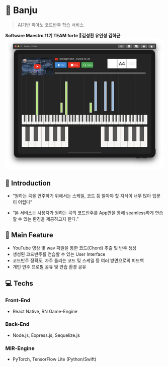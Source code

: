 

# :musical_keyboard: Banju
> AI기반 피아노 코드반주 학습 서비스

**Software Maestro 11기 TEAM forte 🎼김성환 유인성 김하균**
![screenshot](./screenshot.png)

## 👀 Introduction
   - “원하는 곡을 연주하기 위해서는 스케일, 코드 등 알아야 할 지식이 너무 많아 입문이 어렵다”
  
- “본 서비스는 사용자가 원하는 곡의 코드반주를 App만을 통해 seamless하게 연습할 수 있는 환경을 제공하고자 한다.”

## 🔎 Main Feature
- YouTube 영상 및 wav 파일을 통한 코드(Chord) 추출 및 반주 생성
- 생성된 코드반주를 연습할 수 있는 User Interface
- 코드반주 정확도, 자주 틀리는 코드 및 스케일 등 여러 방면으로의 피드백
- 개인 연주 프로필 공유 및 연습 환경 공유


## :computer: Techs
### Front-End
- React Native, RN Game-Engine
### Back-End
- Node.js, Express.js, Sequelize.js
### MIR-Engine
- PyTorch, TensorFlow Lite (Python/Swift)


